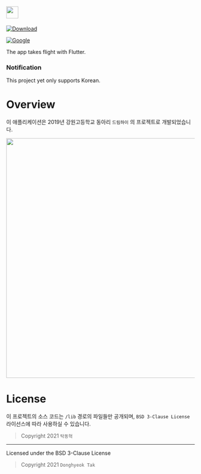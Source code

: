 # [<img src="https://flutter.dev/assets/flutter-lockup-1caf6476beed76adec3c477586da54de6b552b2f42108ec5bc68dc63bae2df75.png" height="32">](https://flutter.dev/)

[![Download](https://img.shields.io/badge/download-android-green?style=for-the-badge)](https://play.google.com/store/apps/details?id=io.github.tdh8316.thanks)

[![Google](https://flutter.dev/assets/homepage/logo-google-fb903d829602dd356c500efc9dddf50b58f227ff1d88373c6caa64f997b663d3.svg)](https://google.com/)

The app takes flight with Flutter.

### Notification
This project yet only supports Korean.

# Overview
이 애플리케이션은 2019년 강원고등학교 동아리 `드림하이` 의 프로젝트로 개발되었습니다.

<img align="center" src="./docs/images/home.png" height="640">

# License
이 프로젝트의 소스 코드는 `/lib` 경로의 파일들만 공개되며, `BSD 3-Clause License` 라이선스에 따라 사용하실 수 있습니다.

>Copyright 2021 `탁동혁`

-------------------------------------------------------------------------------

Licensed under the BSD 3-Clause License

>Copyright 2021 `Donghyeok Tak`
